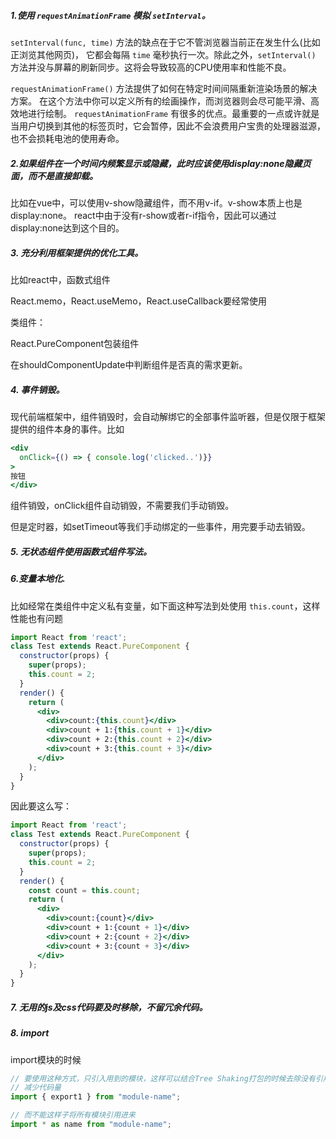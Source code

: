 ##### 1.使用 `requestAnimationFrame` 模拟 `setInterval`。
`setInterval(func, time)` 方法的缺点在于它不管浏览器当前正在发生什么(比如正浏览其他网页)，
它都会每隔 `time` 毫秒执行一次。除此之外，`setInterval()` 方法并没与屏幕的刷新同步。这将会导致较高的CPU使用率和性能不良。

`requestAnimationFrame()` 方法提供了如何在特定时间间隔重新渲染场景的解决方案。
在这个方法中你可以定义所有的绘画操作，而浏览器则会尽可能平滑、高效地进行绘制。
`requestAnimationFrame` 有很多的优点。最重要的一点或许就是当用户切换到其他的标签页时，它会暂停，因此不会浪费用户宝贵的处理器滋源，
也不会损耗电池的使用寿命。

##### 2.如果组件在一个时间内频繁显示或隐藏，此时应该使用display:none隐藏页面，而不是直接卸载。
比如在vue中，可以使用v-show隐藏组件，而不用v-if。v-show本质上也是display:none。
react中由于没有r-show或者r-if指令，因此可以通过display:none达到这个目的。

##### 3. 充分利用框架提供的优化工具。
比如react中，函数式组件

React.memo，React.useMemo，React.useCallback要经常使用

类组件：

React.PureComponent包装组件

在shouldComponentUpdate中判断组件是否真的需求更新。

##### 4. 事件销毁。
现代前端框架中，组件销毁时，会自动解绑它的全部事件监听器，但是仅限于框架提供的组件本身的事件。比如
```jsx harmony
<div
  onClick={() => { console.log('clicked..')}}
>
按钮
</div>
```
组件销毁，onClick组件自动销毁，不需要我们手动销毁。

但是定时器，如setTimeout等我们手动绑定的一些事件，用完要手动去销毁。

##### 5. 无状态组件使用函数式组件写法。

##### 6.变量本地化.
比如经常在类组件中定义私有变量，如下面这种写法到处使用 `this.count`，这样性能也有问题
```jsx
import React from 'react';
class Test extends React.PureComponent {
  constructor(props) {
    super(props);
    this.count = 2;
  }
  render() {
    return (
      <div>
        <div>count:{this.count}</div>
        <div>count + 1:{this.count + 1}</div>
        <div>count + 2:{this.count + 2}</div>
        <div>count + 3:{this.count + 3}</div>
      </div>
    );
  }
}
```
因此要这么写：
```jsx
import React from 'react';
class Test extends React.PureComponent {
  constructor(props) {
    super(props);
    this.count = 2;
  }
  render() {
    const count = this.count;
    return (
      <div>
        <div>count:{count}</div>
        <div>count + 1:{count + 1}</div>
        <div>count + 2:{count + 2}</div>
        <div>count + 3:{count + 3}</div>
      </div>
    );
  }
}
```

##### 7. 无用的js及css代码要及时移除，不留冗余代码。

##### 8. import
import模块的时候
```jsx
// 要使用这种方式，只引入用到的模块，这样可以结合Tree Shaking打包的时候去除没有引用的模块
// 减少代码量
import { export1 } from "module-name";

// 而不能这样子将所有模块引用进来
import * as name from "module-name";
```

